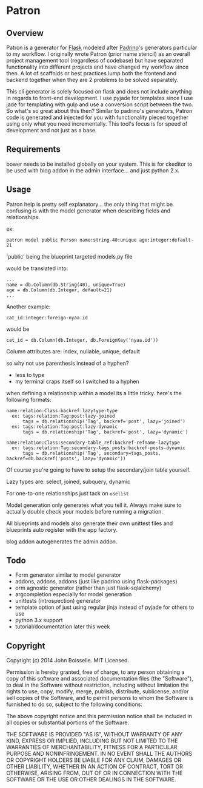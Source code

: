 # Patron

## Overview
Patron is a generator for [Flask](http://flask.pocoo.org) modeled after 
[Padrino](http://padrinorb.com)'s generators particular to my workflow. I 
originally wrote Patron (prior name stencil) as an overall project management
tool (regardless of codebase) but have separated functionality into different
projects and have changed my workflow since then. A lot of scaffolds or best
practices lump both the frontend and backend together when they are 2 problems
to be solved separately.

This cli generator is solely focused on flask and does not include anything in
regards to front-end development. I use pyjade for templates since I use jade 
for templating with gulp and use a conversion script between the two. So what's
  so great about this then? Similar to padrino's generators,
Patron code is generated and injected for you with functionality pieced
together using only what you need incrementally. This tool's focus is for speed 
of development and not just as a base.

## Requirements
bower needs to be installed globally on your system. This is for ckeditor to be
used with blog addon in the admin interface... and just python 2.x.

## Usage
Patron help is pretty self explanatory... the only thing that might be confusing
is with the model generator when describing fields and relationships.

ex:
```
patron model public Person name:string-40:unique age:integer:default-21
```
'public' being the blueprint targeted models.py file

would be translated into:
```
...
name = db.Column(db.String(40), unique=True)
age = db.Column(db.Integer, default=21)
...
```

Another example:
```
cat_id:integer:foreign-nyaa.id
```
would be
```
cat_id = db.Column(db.Integer, db.ForeignKey('nyaa.id'))
```
Column attributes are: index, nullable, unique, default

so why not use parenthesis instead of a hyphen?

- less to type
- my terminal craps itself so I switched to a hyphen

when defining a relationship within a model its a little tricky. here's the 
following formats:

```
name:relation:Class:backref:lazytype-type
  ex: tags:relation:Tag:post:lazy-joined
      tags = db.relationship('Tag', backref='post', lazy='joined')
  ex: tags:relation:Tag:post:lazy-dynamic
      tags = db.relationship('Tag', backref='post', lazy='dynamic')
```
```
name:relation:Class:secondary-table_ref:backref-refname-lazytype
  ex: tags:relation:Tag:secondary-tags_posts:backref-posts-dynamic
      tags = db.relationship('Tag', secondary=tags_posts, backref=db.backref('posts', lazy='dynamic'))
```
Of course you're going to have to setup the secondary/join table yourself.

Lazy types are: select, joined, subquery, dynamic

For one-to-one relationships just tack on `uselist`

Model generation only generates what you tell it. Always make sure to actually
double check your models before running a migration.

All blueprints and models also generate their own unittest files and blueprints
auto register with the app factory.

blog addon autogenerates the admin addon.

## Todo

- Form generator similar to model generator
- addons, addons, addons (just like padrino using flask-packages)
- orm agnostic generator (rather than just flask-sqlalchemy)
- argcompletion especially for model generation
- unittests (introspection) generator
- template option of just using regular jinja instead of pyjade for others to use
- python 3.x support
- tutorial/documentation later this week

## Copyright
Copyright (c) 2014 John Boisselle. MIT Licensed.

Permission is hereby granted, free of charge, to any person obtaining a copy of
this software and associated documentation files (the "Software"), to deal in 
the Software without restriction, including without limitation the rights to 
use, copy, modify, merge, publish, distribute, sublicense, and/or sell copies 
of the Software, and to permit persons to whom the Software is furnished to do 
so, subject to the following conditions:

The above copyright notice and this permission notice shall be included in all 
copies or substantial portions of the Software.

THE SOFTWARE IS PROVIDED "AS IS", WITHOUT WARRANTY OF ANY KIND, EXPRESS OR 
IMPLIED, INCLUDING BUT NOT LIMITED TO THE WARRANTIES OF MERCHANTABILITY, 
FITNESS FOR A PARTICULAR PURPOSE AND NONINFRINGEMENT. IN NO EVENT SHALL THE 
AUTHORS OR COPYRIGHT HOLDERS BE LIABLE FOR ANY CLAIM, DAMAGES OR OTHER 
LIABILITY, WHETHER IN AN ACTION OF CONTRACT, TORT OR OTHERWISE, ARISING FROM, 
OUT OF OR IN CONNECTION WITH THE SOFTWARE OR THE USE OR OTHER DEALINGS IN THE 
SOFTWARE.
